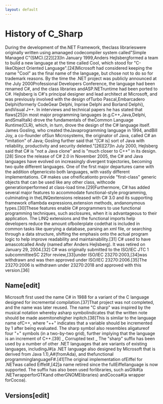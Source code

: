 ```yaml
---
layout: default
---
```

# History of C_Sharp
During the development of the.NET Framework, theclass librarieswere originally written using amanaged codecompiler system called"Simple Managed C"(SMC).[22][23]In January 1999,Anders Hejlsbergformed a team to build a new language at the time called Cool, which stood for "C-likeObject Oriented Language".[24]Microsoft had considered keeping the name "Cool" as the final name of the language, but chose not to do so for trademark reasons. By the time the .NET project was publicly announced at the July 2000Professional Developers Conference, the language had been renamed C#, and the class libraries andASP.NETruntime had been ported to C#.
Hejlsberg is C#'s principal designer and lead architect at Microsoft, and was previously involved with the design ofTurbo Pascal,Embarcadero Delphi(formerly CodeGear Delphi, Inprise Delphi and Borland Delphi), andVisual J++. In interviews and technical papers he has stated that flaws[25]in most major programming languages (e.g.C++,Java,Delphi, andSmalltalk) drove the fundamentals of theCommon Language Runtime(CLR), which, in turn, drove the design of the C# language itself.
James Gosling, who created theJavaprogramming language in 1994, andBill Joy, a co-founder ofSun Microsystems, the originator of Java, called C# an "imitation" of Java; Gosling further said that "[C# is] sort of Java with reliability, productivity and security deleted."[26][27]In July 2000, Hejlsberg said that C# is "not a Java clone" and is "much closer to C++" in its design.[28]
Since the release of C# 2.0 in November 2005, the C# and Java languages have evolved on increasingly divergent trajectories, becoming two quite different languages. One of the first major departures came with the addition ofgenericsto both languages, with vastly different implementations. C# makes use ofreificationto provide "first-class" generic objects that can be used like any other class, withcode generationperformed at class-load time.[29]Furthermore, C# has added several major features to accommodate functional-style programming, culminating in theLINQextensions released with C# 3.0 and its supporting framework oflambda expressions,extension methods, andanonymous types.[30]These features enable C# programmers to use functional programming techniques, such asclosures, when it is advantageous to their application. The LINQ extensions and the functional imports help developers reduce the amount ofboilerplate codethat is included in common tasks like querying a database, parsing an xml file, or searching through a data structure, shifting the emphasis onto the actual program logic to help improve readability and maintainability.[31]
C# used to have amascotcalled Andy (named after Anders Hejlsberg). It was retired on January 29, 2004.[32]
C# was originally submitted to the ISO/IEC JTC 1 subcommitteeSC 22for review,[33]under ISO/IEC 23270:2003,[34]was withdrawn and was then approved under ISO/IEC 23270:2006.[35]The 23270:2006 is withdrawn under 23270:2018 and approved with this version.[36]
## Name[edit]
Microsoft first used the name C# in 1988 for a variant of the C language designed for incremental compilation.[37]That project was not completed, and the name was later reused.
The name "C sharp" was inspired by the musical notation whereby asharp symbolindicates that the written note should be made asemitonehigher inpitch.[38]This is similar to the language name ofC++, where "++" indicates that a variable should be incremented by 1 after being evaluated. The sharp symbol also resembles aligatureof four "+" symbols (in a two-by-two grid), further implying that the language is an increment of C++.[39]
_ Corrupted text _
The "sharp" suffix has been used by a number of other .NET languages that are variants of existing languages, includingJ#(a .NET language also designed by Microsoft that is derived from Java 1.1),A#(fromAda), and thefunctional programminglanguageF#.[41]The original implementation ofEiffel for .NETwas called Eiffel#,[42]a name retired since the fullEiffellanguage is now supported. The suffix has also been used forlibraries, such asGtk#(a .NETwrapperforGTKand otherGNOMElibraries) andCocoa#(a wrapper forCocoa).
## Versions[edit]
